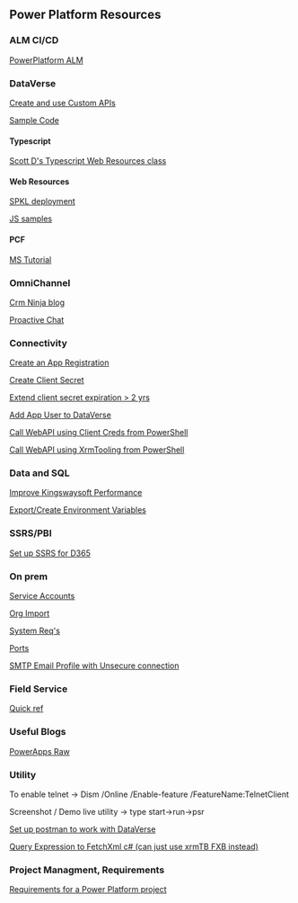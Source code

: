 ## Power Platform Resources

### ALM CI/CD
[PowerPlatform ALM](https://sharepains.com/2021/08/24/application-lifecycle-management/?utm_campaign=Power%20Platform%20Developers%20Weekly&utm_medium=email&utm_source=Revue%20newsletter)

### DataVerse
[Create and use Custom APIs](https://docs.microsoft.com/en-us/powerapps/developer/data-platform/custom-api)

[Sample Code](https://docs.microsoft.com/en-us/dynamics365/customerengagement/on-premises/developer/sample-code-directory?view=op-9-1)

#### Typescript
[Scott D's Typescript Web Resources class](https://learn.develop1.net/courses/building-javascript-web-resources-using-typescript/contents/60a9660f607a8)

#### Web Resources
[SPKL deployment](https://benediktbergmann.eu/2021/06/16/add-sparkle-xrm-to-a-webresources-project/?utm_campaign=PP-Weekly&utm_medium=email&utm_source=Revue%20newsletter)

[JS samples](https://neilparkhurst.com/2017/02/25/javascript-my-collection/)

#### PCF
[MS Tutorial](https://docs.microsoft.com/en-us/powerapps/developer/component-framework/tutorial-create-model-driven-field-component)

### OmniChannel
[Crm Ninja blog](https://thecrm.ninja/omnichannel-for-dynamics-365/)

[Proactive Chat](https://carldesouza.com/use-omnichannel-proactive-chat-to-engage-with-your-customers/?utm_campaign=Power%20Platform%20Developers%20Weekly&utm_medium=email&utm_source=Revue%20newsletter)

### Connectivity
[Create an App Registration](https://docs.microsoft.com/en-us/powerapps/developer/data-platform/walkthrough-register-app-azure-active-directory)

[Create Client Secret](https://docs.microsoft.com/en-us/azure/active-directory/develop/howto-create-service-principal-portal#option-2-create-a-new-application-secret)

   [Extend client secret expiration > 2 yrs](https://crmtipoftheday.com/1404/app-secrets-that-last-longer-than-2-years/?utm_campaign=PP-Weekly&utm_medium=email&utm_source=Revue%20newsletter)

[Add App User to DataVerse](https://docs.microsoft.com/en-us/power-platform/admin/manage-application-users)

[Call WebAPI using Client Creds from PowerShell](https://github.com/gspro/Power-Platform-Resources/commit/eca877be69a8017af44c6fbf2713f001ceae04ac)

[Call WebAPI using XrmTooling from PowerShell](https://docs.microsoft.com/en-us/powerapps/developer/data-platform/xrm-tooling/use-powershell-cmdlets-xrm-tooling-connect)

### Data and SQL
[Improve Kingswaysoft Performance](https://nishantrana.me/2021/06/15/how-to-improve-data-migration-performance-ssis-azure-data-factory-dataverse-dynamics-365/)

[Export/Create Environment Variables](https://github.com/gspro/SQLResources/blob/main/ExportEnvVars.sql)

### SSRS/PBI
[Set up SSRS for D365](https://readyxrm.blog/2021/01/23/ssrsdataverse2021/)

### On prem
[Service Accounts](https://docs.microsoft.com/en-us/previous-versions/dynamicscrm-2016/deployment-administrators-guide/hh699825(v=crm.8)?redirectedfrom=MSDN#BKMK_sandbox_perm)

[Org Import](https://docs.microsoft.com/en-us/dynamics365/customerengagement/on-premises/deploy/import-an-organization?view=op-9-1)

[System Req's](https://docs.microsoft.com/en-us/dynamics365/customerengagement/on-premises/deploy/system-requirements-required-technologies?view=op-9-1)

[Ports](https://docs.microsoft.com/en-us/dynamics365/customerengagement/on-premises/deploy/network-ports-for-microsoft-dynamics-365?view=op-9-1)

[SMTP Email Profile with Unsecure connection](https://github.com/gspro/SQLResources/blob/main/CrmOnPremEmailUnsecureConnection.sql)

### Field Service
[Quick ref](https://nishantrana.me/2021/08/17/quick-reference-dynamics-365-field-service/)

### Useful Blogs
[PowerApps Raw](https://www.richardawilson.com/)

### Utility
To enable telnet -> Dism /Online /Enable-feature /FeatureName:TelnetClient

Screenshot / Demo live utility ->   type start->run->psr

[Set up postman to work with DataVerse](https://youtu.be/HpUj11yU0fY)

[Query Expression to FetchXml c# (can just use xrmTB FXB instead)](https://github.com/gspro/Power-Platform-Fetch-XML/blob/main/QueryExpressionToFetchXml.cs)

### Project Managment, Requirements
[Requirements for a Power Platform project](https://www.apprising.co.nz/post/gathering-defining-power-platform-requirements?utm_campaign=Power%20Platform%20Developers%20Weekly&utm_medium=email&utm_source=Revue%20newsletter)

